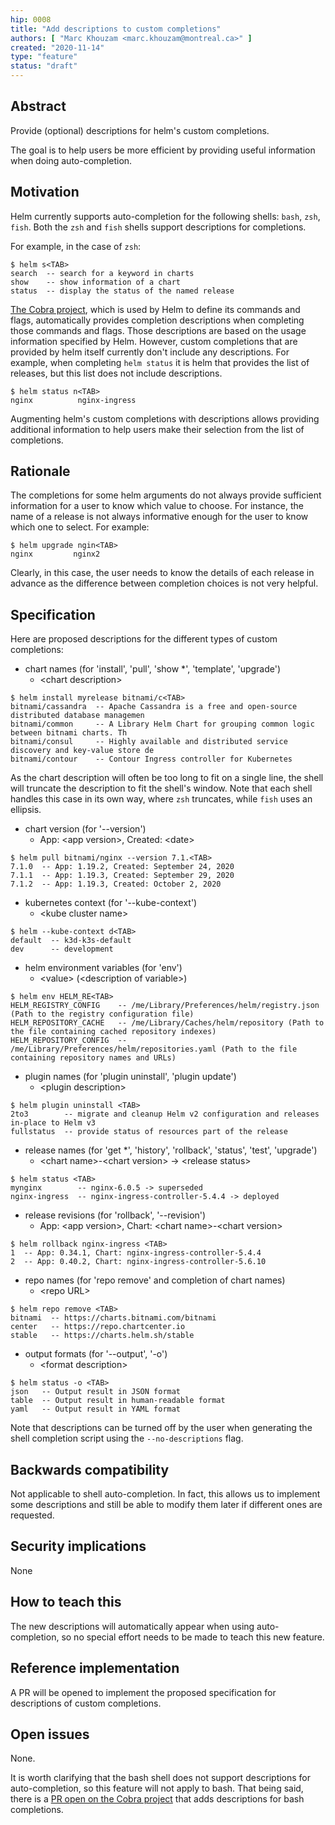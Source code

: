 ```yaml
---
hip: 0008
title: "Add descriptions to custom completions"
authors: [ "Marc Khouzam <marc.khouzam@montreal.ca>" ]
created: "2020-11-14"
type: "feature"
status: "draft"
---
```


## Abstract

Provide (optional) descriptions for helm's custom completions.

The goal is to help users be more efficient by providing useful information
when doing auto-completion.

## Motivation

Helm currently supports auto-completion for the following shells: `bash`, `zsh`,
`fish`. Both the `zsh` and `fish` shells support descriptions for completions.

For example, in the case of `zsh`:
```
$ helm s<TAB>
search  -- search for a keyword in charts
show    -- show information of a chart
status  -- display the status of the named release
```

[The Cobra project][cobra project], which is used by Helm to define its
commands and flags, automatically provides completion descriptions when
completing those commands and flags.  Those descriptions are based on the usage
information specified by Helm.  However, custom completions that are provided
by helm itself currently don't include any descriptions. For example, when
completing `helm status` it is helm that provides the list of releases, but
this list does not include descriptions.
```
$ helm status n<TAB>
nginx          nginx-ingress
```

Augmenting helm's custom completions with descriptions allows providing
additional information to help users make their selection from the list of
completions.

## Rationale

The completions for some helm arguments do not always provide sufficient
information for a user to know which value to choose.  For instance, the
name of a release is not always informative enough for the user to know
which one to select.  For example:
```
$ helm upgrade ngin<TAB>
nginx         nginx2
```
Clearly, in this case, the user needs to know the details of each release
in advance as the difference between completion choices is not very helpful.

## Specification

Here are proposed descriptions for the different types of custom completions:
* chart names (for 'install', 'pull', 'show *', 'template', 'upgrade')
    * \<chart description>
```
$ helm install myrelease bitnami/c<TAB>
bitnami/cassandra  -- Apache Cassandra is a free and open-source distributed database managemen
bitnami/common     -- A Library Helm Chart for grouping common logic between bitnami charts. Th
bitnami/consul     -- Highly available and distributed service discovery and key-value store de
bitnami/contour    -- Contour Ingress controller for Kubernetes
```
As the chart description will often be too long to fit on a single line, the shell will truncate
the description to fit the shell's window.  Note that each shell handles this case in its own way,
where `zsh` truncates, while `fish` uses an ellipsis.

* chart version (for '--version')
    * App: \<app version>, Created: \<date>
```
$ helm pull bitnami/nginx --version 7.1.<TAB>
7.1.0  -- App: 1.19.2, Created: September 24, 2020
7.1.1  -- App: 1.19.3, Created: September 29, 2020
7.1.2  -- App: 1.19.3, Created: October 2, 2020
```
* kubernetes context (for '--kube-context')
    * \<kube cluster name>
```
$ helm --kube-context d<TAB>
default  -- k3d-k3s-default
dev      -- development
```
* helm environment variables (for 'env')
    * \<value> (\<description of variable>)
```
$ helm env HELM_RE<TAB>
HELM_REGISTRY_CONFIG    -- /me/Library/Preferences/helm/registry.json (Path to the registry configuration file)
HELM_REPOSITORY_CACHE   -- /me/Library/Caches/helm/repository (Path to the file containing cached repository indexes)
HELM_REPOSITORY_CONFIG  -- /me/Library/Preferences/helm/repositories.yaml (Path to the file containing repository names and URLs)
```
* plugin names (for 'plugin uninstall', 'plugin update')
    * \<plugin description>
```
$ helm plugin uninstall <TAB>
2to3        -- migrate and cleanup Helm v2 configuration and releases in-place to Helm v3
fullstatus  -- provide status of resources part of the release
```
* release names (for 'get *', 'history', 'rollback', 'status', 'test', 'upgrade')
    * \<chart name>-\<chart version> -> \<release status>
```
$ helm status <TAB>
mynginx        -- nginx-6.0.5 -> superseded
nginx-ingress  -- nginx-ingress-controller-5.4.4 -> deployed
```
* release revisions (for 'rollback', '--revision')
    * App: \<app version>, Chart: \<chart name>-\<chart version>
```
$ helm rollback nginx-ingress <TAB>
1  -- App: 0.34.1, Chart: nginx-ingress-controller-5.4.4
2  -- App: 0.40.2, Chart: nginx-ingress-controller-5.6.10
```
* repo names (for 'repo remove' and completion of chart names)
    * \<repo URL>
```
$ helm repo remove <TAB>
bitnami  -- https://charts.bitnami.com/bitnami
center   -- https://repo.chartcenter.io
stable   -- https://charts.helm.sh/stable
```
* output formats (for '--output', '-o')
    * \<format description>
```
$ helm status -o <TAB>
json   -- Output result in JSON format
table  -- Output result in human-readable format
yaml   -- Output result in YAML format
```

Note that descriptions can be turned off by the user when generating the shell
completion script using the `--no-descriptions` flag.

## Backwards compatibility

Not applicable to shell auto-completion. In fact, this allows us to implement
some descriptions and still be able to modify them later if different ones are
requested.

## Security implications

None

## How to teach this

The new descriptions will automatically appear when using auto-completion, so no
special effort needs to be made to teach this new feature.

## Reference implementation

A PR will be opened to implement the proposed specification for descriptions of
custom completions.

## Open issues

None.  

It is worth clarifying that the bash shell does not support descriptions for
auto-completion, so this feature will not apply to bash.  That being said, there
is a [PR open on the Cobra project][cobra pr] that adds descriptions for bash
completions.

[cobra project]: https://github.com/spf13/cobra
[cobra pr]: https://github.com/spf13/cobra/pull/1146
